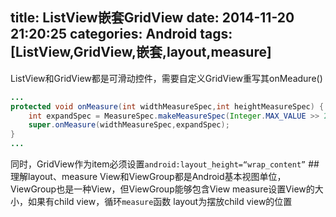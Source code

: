title: ListView嵌套GridView
date: 2014-11-20 21:20:25
categories: Android
tags: [ListView,GridView,嵌套,layout,measure]
---
ListView和GridView都是可滑动控件，需要自定义GridView重写其onMeadure()
<!--more-->
```java
...
protected void onMeasure(int widthMeasureSpec,int heightMeasureSpec) {
	int expandSpec = MeasureSpec.makeMeasureSpec(Integer.MAX_VALUE >> 2,MeasureSpec.AT_MOST);
	super.onMeasure(widthMeasureSpec,expandSpec);
}
...
```
同时，GridView作为item必须设置`android:layout_height=“wrap_content”`
##理解layout、measure
View和ViewGroup都是Android基本视图单位，ViewGroup也是一种View，但ViewGroup能够包含View
measure设置View的大小，如果有child view，循环`measure`函数
layout为摆放child view的位置
